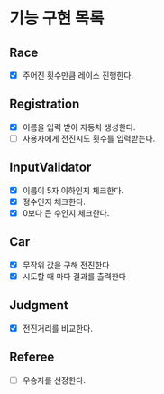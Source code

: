 # 기능 구현 목록

## Race
- [x] 주어진 횟수만큼 레이스 진행한다.

## Registration
- [x] 이름을 입력 받아 자동차 생성한다.
- [ ] 사용자에게 전진시도 횟수를 입력받는다.

## InputValidator
- [x] 이름이 5자 이하인지 체크한다.
- [x] 정수인지 체크한다.
- [x] 0보다 큰 수인지 체크한다.

## Car
- [x] 무작위 값을 구해 전진한다
- [x] 시도할 때 마다 결과를 출력한다

## Judgment
- [x] 전진거리를 비교한다.

## Referee
- [ ] 우승자를 선정한다.